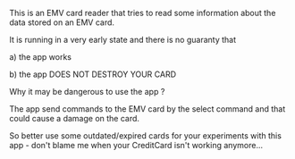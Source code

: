 This is an EMV card reader that tries to read some information about the data stored on an EMV card.

It is running in a very early state and there is no guaranty that

a) the app works

b) the app DOES NOT DESTROY YOUR CARD

Why it may be dangerous to use the app ?

The app send commands to the EMV card by the select command and that could cause a damage on the card.

So better use some outdated/expired cards for your experiments with this app - don't blame me when 
your CreditCard isn't working anymore...

